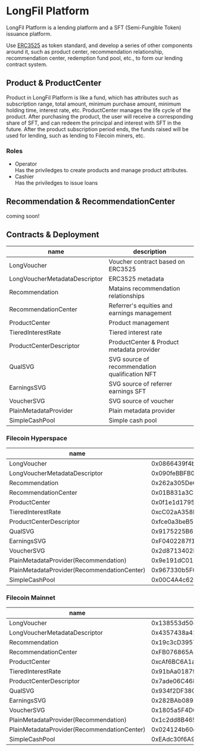 # LongFil Platform
LongFil Platform is a lending platform and a SFT (Semi-Fungible Token) issuance platform.

Use [ERC3525](https://eips.ethereum.org/EIPS/eip-3525) as token standard, and develop a series of other components around it, such as product center, recommendation relationship, recommendation center, redemption fund pool, etc., to form our lending contract system.

## Product & ProductCenter
Product in LongFil Platform is like a fund, which has attributes such as subscription range, total amount, minimum purchase amount, minimum holding time, interest rate, etc. ProductCenter manages the life cycle of the product. After purchasing the product, the user will receive a corresponding share of SFT, and can redeem the principal and interest with SFT in the future. After the product subscription period ends, the funds raised will be used for lending, such as lending to Filecoin miners, etc.

### Roles
- Operator  
Has the priviledges to create products and manage product attributes.
- Cashier  
Has the priviledges to issue loans

## Recommendation & RecommendationCenter
coming soon!

## Contracts & Deployment 
| name  | description  |
| --- | --- |
| LongVoucher | Voucher contract based on ERC3525 |
| LongVoucherMetadataDescriptor | ERC3525 metadata |
| Recommendation | Matains recommendation relationships  |
| RecommendationCenter | Referrer's equities and earnings management |
| ProductCenter | Product management |
| TieredInterestRate | Tiered interest rate |
| ProductCenterDescriptor | ProductCenter & Product metadata provider |
| QualSVG | SVG source of recommendation qualification NFT |
| EarningsSVG | SVG source of referrer earnings SFT |
| VoucherSVG | SVG source of voucher |
| PlainMetadataProvider | Plain metadata provider |
| SimpleCashPool | Simple cash pool |
### Filecoin Hyperspace
| name  | address  |
| --- | --- |
| LongVoucher | 0x0866439f4b8157a7031F1918d0eAC9cAA4933443 |
| LongVoucherMetadataDescriptor | 0x090feBBFB0F33B3c14b691EFF12A244D723D6397 |
| Recommendation | 0x262a305De600C59D2d07171A5E23dac1fc83Ca76 |
| RecommendationCenter | 0x01B831a3CB911306FCd272fb2A26E58D9DD015F5 |
| ProductCenter | 0x0f1e1d17957DfE28ac1472D893e1a06e3605dDBA |
| TieredInterestRate | 0xcC02aA358Fc74FC0542b21E8D896cCBCf9919274 |
| ProductCenterDescriptor | 0xfce0a3beB53d9aa398f3f56f5FFCE2628e640D6A |
| QualSVG | 0x9175225B6DDf676A1C7C038845CaF21d2D060995 |
| EarningsSVG | 0xF0402287f1221130b7139CcF64622e59B3B83E3f |
| VoucherSVG | 0x2d8713402F3E3496447eB3057CBF0fe8D114F6C4 |
| PlainMetadataProvider(Recommendation) | 0x9e191dC0159eeececEd09Ed4d6F65a17943195AA |
| PlainMetadataProvider(RecommendationCenter)  | 0x967330b5F053a81BDE6D742BE7Adf8A30280c5b5 |
| SimpleCashPool | 0x00C4A4c6218E75EFC4e923cB92910E822e1a4DE6 |

### Filecoin Mainnet
| name  | address  |
| --- | --- |
| LongVoucher | 0x138553d5041fffbe1E26A7Ba1fB318B66875b318 |
| LongVoucherMetadataDescriptor | 0x4357438a4102d56E28B8f9fefe8EE31dDA7D7c55 |
| Recommendation | 0x19c3cD3957E02d4D839EFdD82BDd64F32E907daC |
| RecommendationCenter | 0xFB076865A6214bc4eaA61B9152C8B0111472F488 |
| ProductCenter | 0xcAf6BC6A1a800C6EB784D66A984552687Ae6461d |
| TieredInterestRate | 0x91bAa01879177dC874839f42cDB41CFB414Ff7B9 |
| ProductCenterDescriptor | 0x7ade06C468a7167A54b256639b4dC2eC5C7eAEfB |
| QualSVG | 0x934f2DF38C7F6F275341ED5BF60d9252D04e4949 |
| EarningsSVG | 0x282BAb089Ddf19d9B9459b34111f5Ac3460B1F6F |
| VoucherSVG | 0x1805a5F4D62F8Ade17eDfFa12239C51D39F24205 |
| PlainMetadataProvider(Recommendation) | 0x1c2dd8B465d8BF44DCb90A92bCb9402a5c11866E |
| PlainMetadataProvider(RecommendationCenter) | 0x024124b60c10222915b86920486bbEAc97dca10b |
| SimpleCashPool | 0xEAdc30f6A9a950B819b1DEd8d6255A2a5Ed1A616 |
